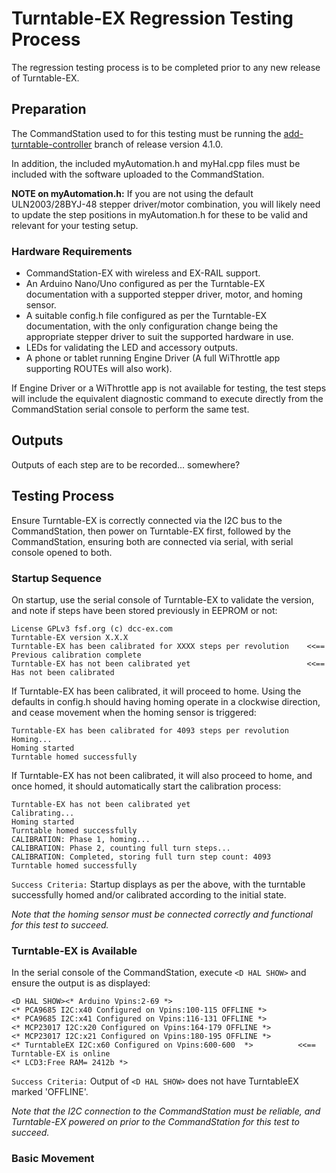 # Turntable-EX Regression Testing Process

The regression testing process is to be completed prior to any new release of Turntable-EX.

## Preparation

The CommandStation used to for this testing must be running the [add-turntable-controller](https://github.com/DCC-EX/CommandStation-EX/tree/add-turntable-controller) branch of release version 4.1.0.

In addition, the included myAutomation.h and myHal.cpp files must be included with the software uploaded to the CommandStation.

**NOTE on myAutomation.h:** If you are not using the default ULN2003/28BYJ-48 stepper driver/motor combination, you will likely need to update the step positions in myAutomation.h for these to be valid and relevant for your testing setup.

### Hardware Requirements

- CommandStation-EX with wireless and EX-RAIL support.
- An Arduino Nano/Uno configured as per the Turntable-EX documentation with a supported stepper driver, motor, and homing sensor.
- A suitable config.h file configured as per the Turntable-EX documentation, with the only configuration change being the appropriate stepper driver to suit the supported hardware in use.
- LEDs for validating the LED and accessory outputs.
- A phone or tablet running Engine Driver (A full WiThrottle app supporting ROUTEs will also work).

If Engine Driver or a WiThrottle app is not available for testing, the test steps will include the equivalent diagnostic command to execute directly from the CommandStation serial console to perform the same test.

## Outputs

Outputs of each step are to be recorded... somewhere?

## Testing Process

Ensure Turntable-EX is correctly connected via the I2C bus to the CommandStation, then power on Turntable-EX first, followed by the CommandStation, ensuring both are connected via serial, with serial console opened to both.

### Startup Sequence

On startup, use the serial console of Turntable-EX to validate the version, and note if steps have been stored previously in EEPROM or not:

```
License GPLv3 fsf.org (c) dcc-ex.com
Turntable-EX version X.X.X
Turntable-EX has been calibrated for XXXX steps per revolution    <<== Previous calibration complete
Turntable-EX has not been calibrated yet                          <<== Has not been calibrated
```

If Turntable-EX has been calibrated, it will proceed to home. Using the defaults in config.h should having homing operate in a clockwise direction, and cease movement when the homing sensor is triggered:

```
Turntable-EX has been calibrated for 4093 steps per revolution
Homing...
Homing started
Turntable homed successfully
```

If Turntable-EX has not been calibrated, it will also proceed to home, and once homed, it should automatically start the calibration process:

```
Turntable-EX has not been calibrated yet
Calibrating...
Homing started
Turntable homed successfully
CALIBRATION: Phase 1, homing...
CALIBRATION: Phase 2, counting full turn steps...
CALIBRATION: Completed, storing full turn step count: 4093
Turntable homed successfully
```

`Success Criteria:` Startup displays as per the above, with the turntable successfully homed and/or calibrated according to the initial state.

*Note that the homing sensor must be connected correctly and functional for this test to succeed.*

### Turntable-EX is Available

In the serial console of the CommandStation, execute `<D HAL SHOW>` and ensure the output is as displayed:

```
<D HAL SHOW><* Arduino Vpins:2-69 *>
<* PCA9685 I2C:x40 Configured on Vpins:100-115 OFFLINE *>
<* PCA9685 I2C:x41 Configured on Vpins:116-131 OFFLINE *>
<* MCP23017 I2C:x20 Configured on Vpins:164-179 OFFLINE *>
<* MCP23017 I2C:x21 Configured on Vpins:180-195 OFFLINE *>
<* TurntableEX I2C:x60 Configured on Vpins:600-600  *>          <<== Turntable-EX is online
<* LCD3:Free RAM= 2412b *>
```

`Success Criteria:` Output of `<D HAL SHOW>` does not have TurntableEX marked 'OFFLINE'.

*Note that the I2C connection to the CommandStation must be reliable, and Turntable-EX powered on prior to the CommandStation for this test to succeed.*

### Basic Movement

